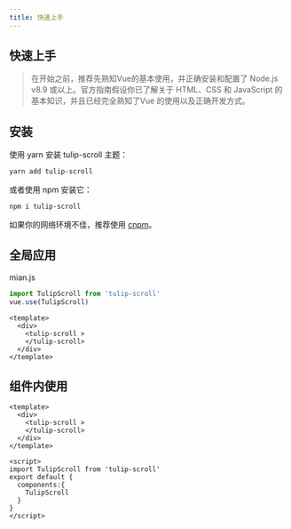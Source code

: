 ```yaml
---
title: 快速上手
---
```


## 快速上手

> 在开始之前，推荐先熟知Vue的基本使用，并正确安装和配置了 Node.js v8.9 或以上。官方指南假设你已了解关于 HTML、CSS 和 JavaScript 的基本知识，并且已经完全熟知了Vue 的使用以及正确开发方式。

## 安装
使用 yarn 安装 tulip-scroll 主题：
```sh
yarn add tulip-scroll
```
或者使用 npm 安装它：
```sh
npm i tulip-scroll
```

如果你的网络环境不佳，推荐使用 [cnpm](https://github.com/cnpm/cnpm)。

## 全局应用
mian.js
```js
import TulipScroll from 'tulip-scroll'
vue.use(TulipScroll)
```

```vue
<template>
  <div>
    <tulip-scroll >
    </tulip-scroll>
  </div>
</template>
```
## 组件内使用
```vue
<template>
  <div>
    <tulip-scroll >
    </tulip-scroll>
  </div>
</template>

<script>
import TulipScroll from 'tulip-scroll'
export default {
  components:{
    TulipScroll
  }
}
</script>
```
